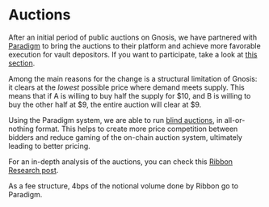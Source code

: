 # Auctions

After an initial period of public auctions on Gnosis, we have partnered with [Paradigm](https://www.paradigm.co/) to bring the auctions to their platform and achieve more favorable execution for vault depositors. If you want to participate, take a look at [this section](../how-to-participate-in-paradigm-auctions.md).

Among the main reasons for the change is a structural limitation of Gnosis: it clears at the _lowest_ possible price where demand meets supply. This means that if A is willing to buy half the supply for $10, and B is willing to buy the other half at $9, the entire auction will clear at $9.

Using the Paradigm system, we are able to run [blind auctions](https://en.wikipedia.org/wiki/First-price\_sealed-bid\_auction), in all-or-nothing format. This helps to create more price competition between bidders and reduce gaming of the on-chain auction system, ultimately leading to better pricing.

For an in-depth analysis of the auctions, you can check this [Ribbon Research post](https://www.research.ribbon.finance/blog/ribbon-auction-performance-analysis).

As a fee structure, 4bps of the notional volume done by Ribbon go to Paradigm.

##
